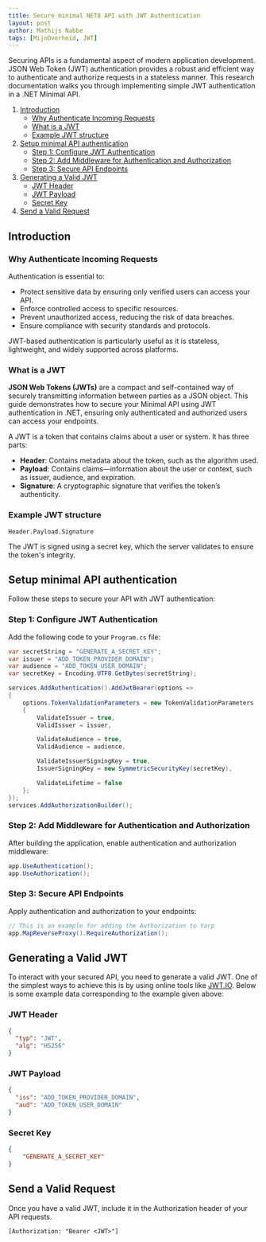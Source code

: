 ```yaml
---
title: Secure minimal NET8 API with JWT Authentication
layout: post
author: Mathijs Nabbe
tags: [MijnOverheid, JWT]
---
```


Securing APIs is a fundamental aspect of modern application development. JSON Web Token (JWT) authentication provides a robust and efficient way to authenticate and authorize requests in a stateless manner. This research documentation walks you through implementing simple JWT authentication in a .NET Minimal API.

1. [Introduction](#introduction)  
   - [Why Authenticate Incoming Requests](#why-authenticate-incoming-requests)  
   - [What is a JWT](#what-is-a-jwt)  
   - [Example JWT structure](#example-jwt-structure)  
2. [Setup minimal API authentication](#setup-minimal-api-authentication)  
   - [Step 1: Configure JWT Authentication](#step-1-configure-jwt-authentication)  
   - [Step 2: Add Middleware for Authentication and Authorization](#step-2-add-middleware-for-authentication-and-authorization)  
   - [Step 3: Secure API Endpoints](#step-3-secure-api-endpoints)  
3. [Generating a Valid JWT](#generating-a-valid-jwt)  
   - [JWT Header](#jwt-header)  
   - [JWT Payload](#jwt-payload)  
   - [Secret Key](#secret-key)  
4. [Send a Valid Request](#send-a-valid-request)  

## Introduction
### Why Authenticate Incoming Requests
Authentication is essential to:

* Protect sensitive data by ensuring only verified users can access your API.
* Enforce controlled access to specific resources.
* Prevent unauthorized access, reducing the risk of data breaches.
* Ensure compliance with security standards and protocols.

JWT-based authentication is particularly useful as it is stateless, lightweight, and widely supported across platforms.

### What is a JWT
**JSON Web Tokens (JWTs)** are a compact and self-contained way of securely transmitting information between parties as a JSON object. This guide demonstrates how to secure your Minimal API using JWT authentication in .NET, ensuring only authenticated and authorized users can access your endpoints.

A JWT is a token that contains claims about a user or system. It has three parts:

* **Header**: Contains metadata about the token, such as the algorithm used.
* **Payload**: Contains claims—information about the user or context, such as issuer, audience, and expiration.
* **Signature**: A cryptographic signature that verifies the token’s authenticity.

### Example JWT structure
``` 
Header.Payload.Signature 
```
The JWT is signed using a secret key, which the server validates to ensure the token's integrity.

## Setup minimal API authentication
Follow these steps to secure your API with JWT authentication:

### Step 1: Configure JWT Authentication
Add the following code to your `Program.cs` file:

``` csharp
var secretString = "GENERATE_A_SECRET_KEY";
var issuer = "ADD_TOKEN_PROVIDER_DOMAIN";
var audience = "ADD_TOKEN_USER_DOMAIN";
var secretKey = Encoding.UTF8.GetBytes(secretString);

services.AddAuthentication().AddJwtBearer(options =>
{
    options.TokenValidationParameters = new TokenValidationParameters
    {
        ValidateIssuer = true,
        ValidIssuer = issuer, 

        ValidateAudience = true,
        ValidAudience = audience, 

        ValidateIssuerSigningKey = true,
        IssuerSigningKey = new SymmetricSecurityKey(secretKey),

        ValidateLifetime = false
    };
});
services.AddAuthorizationBuilder();
```

### Step 2: Add Middleware for Authentication and Authorization
After building the application, enable authentication and authorization middleware:

```csharp
app.UseAuthentication();
app.UseAuthorization();
```

### Step 3: Secure API Endpoints
Apply authentication and authorization to your endpoints:

```csharp
// This is an example for adding the Authorization to Yarp
app.MapReverseProxy().RequireAuthorization();
```

## Generating a Valid JWT
To interact with your secured API, you need to generate a valid JWT. One of the simplest ways to achieve this is by using online tools like [JWT.IO](https://jwt.io/). Below is some example data corresponding to the example given above:

### JWT Header
```json
{
  "typ": "JWT",
  "alg": "HS256"
}
```

### JWT Payload
```json
{
  "iss": "ADD_TOKEN_PROVIDER_DOMAIN",
  "aud": "ADD_TOKEN_USER_DOMAIN"
}
```

### Secret Key
```json
{
    "GENERATE_A_SECRET_KEY"
}
```

## Send a Valid Request
Once you have a valid JWT, include it in the Authorization header of your API requests. 

```
[Authorization: "Bearer <JWT>"]
```